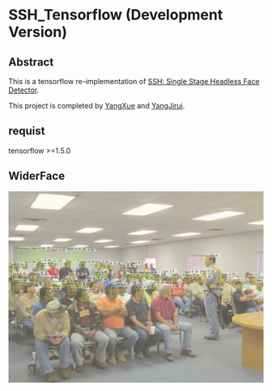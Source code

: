 # SSH_Tensorflow (Development Version)

## Abstract
This is a tensorflow re-implementation of [ SSH: Single Stage Headless Face Detector](https://arxiv.org/pdf/1708.03979.pdf).     

This project is completed by [YangXue](https://github.com/yangxue0827) and [YangJirui](https://github.com/yangJirui). 

## requist
tensorflow >=1.5.0

## WiderFace 
![test](./src/test/det_test.jpg)
